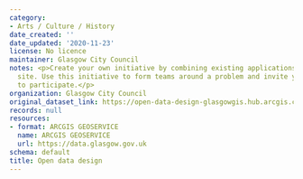 ```yaml
---
category:
- Arts / Culture / History
date_created: ''
date_updated: '2020-11-23'
license: No licence
maintainer: Glasgow City Council
notes: <p>Create your own initiative by combining existing applications with a custom
  site. Use this initiative to form teams around a problem and invite your community
  to participate.</p>
organization: Glasgow City Council
original_dataset_link: https://open-data-design-glasgowgis.hub.arcgis.com/content/GlasgowGIS::open-data-design
records: null
resources:
- format: ARCGIS GEOSERVICE
  name: ARCGIS GEOSERVICE
  url: https://data.glasgow.gov.uk
schema: default
title: Open data design
---
```

